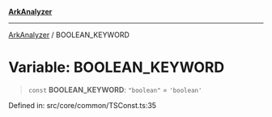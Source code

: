 [**ArkAnalyzer**](../README.md)

***

[ArkAnalyzer](../globals.md) / BOOLEAN\_KEYWORD

# Variable: BOOLEAN\_KEYWORD

> `const` **BOOLEAN\_KEYWORD**: `"boolean"` = `'boolean'`

Defined in: src/core/common/TSConst.ts:35
